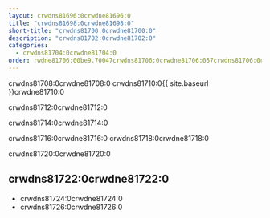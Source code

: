```yaml
---
layout: crwdns81696:0crwdne81696:0
title: "crwdns81698:0crwdne81698:0"
short-title: "crwdns81700:0crwdne81700:0"
description: "crwdns81702:0crwdne81702:0"
categories:
  - crwdns81704:0crwdne81704:0
order: rwdne81706:00be9.70047crwdns81706:0crwdne81706:057crwdns81706:0crwdne81706:0
---
```

crwdns81708:0crwdne81708:0 crwdns81710:0{{ site.baseurl }}crwdne81710:0

crwdns81712:0crwdne81712:0

crwdns81714:0crwdne81714:0

crwdns81716:0crwdne81716:0 crwdns81718:0crwdne81718:0

crwdns81720:0crwdne81720:0

## crwdns81722:0crwdne81722:0

- crwdns81724:0crwdne81724:0
- crwdns81726:0crwdne81726:0